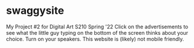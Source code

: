 # swaggysite
My Project #2 for Digital Art S210 Spring '22
Click on the advertisements to see what the little guy typing on the bottom of the screen thinks about your choice. Turn on your speakers. This website is (likely) not mobile friendly.
